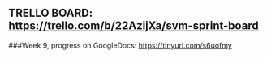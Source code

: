 ## TRELLO BOARD: https://trello.com/b/22AzijXa/svm-sprint-board

###Week 9, progress on GoogleDocs: https://tinyurl.com/s6uofmy
